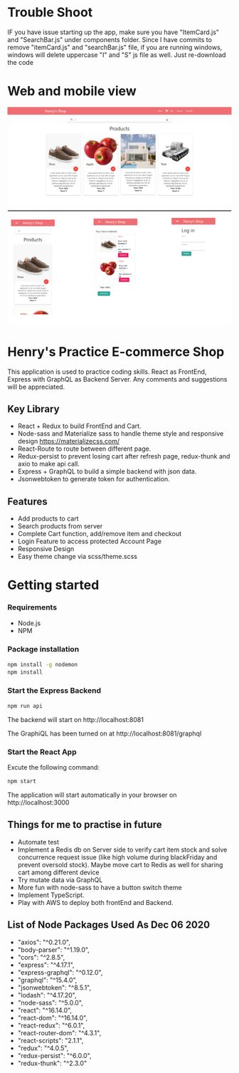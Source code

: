# Trouble Shoot
IF you have issue starting up the app, make sure you have "ItemCard.js" and "SearchBar.js" under components folder. Since I have commits to remove "itemCard.js" and "searchBar.js" file, if you are running windows, windows will delete uppercase "I" and "S" js file as well. Just re-download the code
# Web and mobile view
![Screenshot](doc/image/docImage.png)
# Henry's Practice E-commerce Shop
This application is used to practice coding skills. 
React as FrontEnd, Express with GraphQL as Backend Server.
Any comments and suggestions will be appreciated.

## Key Library
* React + Redux to build FrontEnd and Cart.
* Node-sass and Materialize sass to handle theme style and responsive design https://materializecss.com/
* React-Route to route between different page.
* Redux-persist to prevent losing cart after refresh page, redux-thunk and axio to make api call. 
* Express + GraphQL to build a simple backend with json data.
* Jsonwebtoken to generate token for authentication.

## Features
* Add products to cart
* Search products from server
* Complete Cart function, add/remove item and checkout
* Login Feature to access protected Account Page
* Responsive Design
* Easy theme change via scss/theme.scss

# Getting started
### Requirements

* Node.js
* NPM

### Package installation
```bash
npm install -g nodemon
npm install
```

### Start the Express Backend
```bash
npm run api
```
The backend will start on http://localhost:8081

The GraphiQL has been turned on at http://localhost:8081/graphql

### Start the React App
 Excute the following command: 
```bash
npm start
```
The application will start automatically in your browser on http://localhost:3000

## Things for me to practise in future
* Automate test
* Implement a Redis db on Server side to verify cart item stock and solve concurrence request issue (like high volume during blackFriday and prevent oversold stock). Maybe move cart to Redis as well for sharing cart among different device
* Try mutate data via GraphQL
* More fun with node-sass to have a button switch theme
* Implement TypeScript.
* Play with AWS to deploy both frontEnd and Backend.


## List of Node Packages Used As Dec 06 2020
* "axios": "^0.21.0",
* "body-parser": "^1.19.0",
* "cors": "^2.8.5",
* "express": "^4.17.1",
* "express-graphql": "^0.12.0",
* "graphql": "^15.4.0",
* "jsonwebtoken": "^8.5.1",
* "lodash": "^4.17.20",
* "node-sass": "^5.0.0",
* "react": "^16.14.0",
* "react-dom": "^16.14.0",
* "react-redux": "^6.0.1",
* "react-router-dom": "^4.3.1",
* "react-scripts": "2.1.1",
* "redux": "^4.0.5",
* "redux-persist": "^6.0.0",
* "redux-thunk": "^2.3.0"
